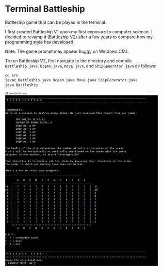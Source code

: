 # Terminal Battleship
Battleship game that can be played in the terminal.

I first created Battleship V1 upon my first exposure to computer science. I decided to
revamp it (Battleship V2) after a few years to compare how my programming style has developed.

Note: The game prompt may appear buggy on Windows CML.

To run Battleship V2, first navigate to the directory and compile `Battleship.java`, `Ocean.java`, `Move.java`, and `ShipGenerator.java` as follows:
```
cd src
javac Battleship.java Ocean.java Move.java ShipGenerator.java
java Battleship
```

![screenshot](screenshot.jpg)
